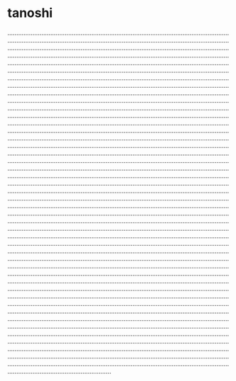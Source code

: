 # tanoshi

......................................................................................................................................................................................................................................................................................................................................................................................................................................................................................................................................................................................................................................................................................................................................................................................................................................................................................................................................................................................................................................................................................................................................................................................................................................................................................................................................................................................................................................................................................................................................................................................................................................................................................................................................................................................................................................................................................................................................................................................................................................................................................................................................................................................................................................................................................................................................................................................................................................................................................................................................................................................................................................................................................................................................................................................................................................................................................................................................................................................................................................................................................................................................................................................................................................................................................................................................................................................................................................................................................................................................................................................................................................................................................................................................................................................................................................................................................................................................................................................................................................................................................................................................................................................................................................................................................................................................................................................................................................................................................................................................................................................................................................................................................................................................................................................................................................................................................................................................................................................................................................................................................................................................................................................................................................................................................................................................................................................................................................................................................................................................................................................................................................................................................................................................................................................................................................................................